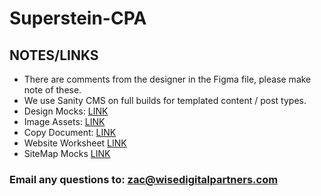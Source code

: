 # Superstein-CPA

## NOTES/LINKS

- There are comments from the designer in the Figma file, please make note of these.
- We use Sanity CMS on full builds for templated content / post types.
- Design Mocks: [LINK](https://www.figma.com/file/h8yiG7nOvLeH9GF4SSPf7g/Superstein-CPA-Mockups?node-id=1947-9485&t=l2DApIQFaHtAK20l-0)
- Image Assets: [LINK](https://drive.google.com/drive/folders/13LbsYdre_sDFmRx2d5iGdJfz-HfqIh3y)
- Copy Document: [LINK](https://docs.google.com/document/d/1ZU2FkhPnU7cjG8k-gYeIWd09nSu-I7vKzbsAzsW87Yc/edit#)
- Website Worksheet [LINK](https://docs.google.com/spreadsheets/d/1_Gg_1RNXqfS2XaTQnAdJJous_K5nARgK4Rf4QZehoL8/edit#gid=117634898)
- SiteMap Mocks [LINK](https://www.figma.com/file/h8yiG7nOvLeH9GF4SSPf7g/Superstein-CPA-Mockups?node-id=1947-9485&t=l2DApIQFaHtAK20l-0)

### Email any questions to: zac@wisedigitalpartners.com
